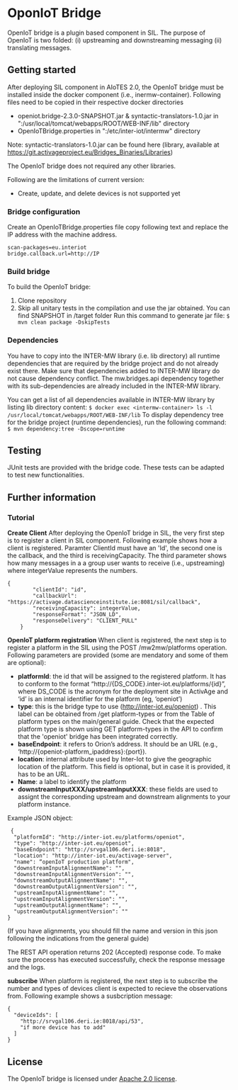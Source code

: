 #  OponIoT Bridge
OpenIoT bridge is a plugin based component in SIL. The purpose of OpenIoT is two folded: (i) upstreaming and downstreaming messaging (ii) translating messages. 

## Getting started
After deploying SIL component in AIoTES 2.0, the OpenIoT bridge must be installed inside the docker component (i.e., inermw-container). Following files need to be copied in their respective docker directories
*  openiot.bridge-2.3.0-SNAPSHOT.jar  & syntactic-translators-1.0.jar in  "<intermw-container>:/usr/local/tomcat/webapps/ROOT/WEB-INF/lib" directory
* OpenIoTBridge.properties  in "<intermw-container>:/etc/inter-iot/intermw" directory

Note: syntactic-translators-1.0.jar can be found here (library, available at https://git.activageproject.eu/Bridges_Binaries/Libraries)

The OpenIoT bridge does not required any other libraries.

Following are the limitations of current version:
* Create, update, and delete devices is not supported yet


### Bridge configuration
Create an OpenIoTBridge.properties file copy following text and replace the IP address with the machine address.
```
scan-packages=eu.interiot
bridge.callback.url=http://IP
```
### Build bridge

To build the OpenIoT bridge:
1. Clone repository
2. Skip all unitary tests in the compilation and use the jar obtained. You can find SNAPSHOT in /target folder
Run this command to generate jar file:  `$ mvn clean package -DskipTests`


### Dependencies 
You have to copy into the INTER-MW library (i.e. lib directory) all runtime dependencies that are required by the bridge project and do not already exist there. Make sure that dependencies added to INTER-MW library do not cause dependency conflict. The mw.bridges.api dependency together with its sub-dependencies are already included in the INTER-MW library.

You can get a list of all dependencies available in INTER-MW library by listing lib directory content:
`$ docker exec <intermw-container> ls -l /usr/local/tomcat/webapps/ROOT/WEB-INF/lib`
To display dependency tree for the bridge project (runtime dependencies), run the following command:
`$ mvn dependency:tree -Dscope=runtime`

## Testing
JUnit tests are provided with the bridge code. These tests can be adapted to test new functionalities.
## Further information

### Tutorial

**Create Client**
After deploying the OpenIoT bridge in SIL, the very first step is to register a client in SIL component. Following example shows how a client is registered. Paramter ClientId must have an 'Id', the second one is the callback, and the third is receivingCapacity. The third parameter shows how many messages in a a group user wants to receive (i.e., upstreaming) where integerValue represents the numbers.
```
{
        "clientId": "id",
        "callbackUrl": "https://activage.datascienceinstitute.ie:8081/sil/callback",
        "receivingCapacity": integerValue,
        "responseFormat": "JSON_LD",
        "responseDelivery": "CLIENT_PULL"
    }
```
**OpenIoT platform registration**
When client is registered, the next step is to register a platform in the SIL using the POST /mw2mw/platforms operation. Following parameters are provided (some are mendatory and some of them are optional):
* **platformId**: the id that will be assigned to the registered platform. It has to conform to the format “http://{DS_CODE}.inter-iot.eu/platforms/{id}”, where DS_CODE is the acronym for the deployment site in ActivAge and ‘id’ is an internal identifier for the platform (eg, ‘openiot’)
* **type**: this is the bridge type to use (http://inter-iot.eu/openiot) . This label can be obtained from /get platform-types or from the Table of platform types on the main/general guide. Check that the expected platform type is shown using GET platform-types in the API to confirm that the 'openiot' bridge has been integrated correctly.
* **baseEndpoint**: it refers to Orion’s address. It should be an URL (e.g., ‘http://{openiot-platform_ipaddress}:{port}).
* **location**: internal attribute used by Inter-Iot to give the geographic location of the platform. This field is optional, but in case it is provided, it has to be an URL.
* **Name**: a label to identify the platform
* **downstreamInputXXX/upstreamInputXXX**: these fields are used to assignt the corresponding upstream and downstream alignments to your platform instance.
 
Example JSON object:
```
 {
  "platformId": "http://inter-iot.eu/platforms/openiot",
  "type": "http://inter-iot.eu/openiot",
  "baseEndpoint": "http://srvgal106.deri.ie:8018",
  "location": "http://inter-iot.eu/activage-server",
  "name": “openIoT production platform",
  "downstreamInputAlignmentName": "",
  "downstreamInputAlignmentVersion": "",
  "downstreamOutputAlignmentName": "",
  "downstreamOutputAlignmentVersion": "",
  "upstreamInputAlignmentName": "",
  "upstreamInputAlignmentVersion": "",
  "upstreamOutputAlignmentName": "",
  "upstreamOutputAlignmentVersion": ""
}
```


(If you have alignments, you should fill the name and version in this json following the indications from the general guide)

The REST API operation returns 202 (Accepted) response code. To make sure the process has executed successfully, check the response message and the logs.

**subscribe**
When platform is registered, the next step is to subscribe the number and types of devices client is expected to recieve the observations from. Following example shows a susbcription message:

```
{
  "deviceIds": [
    "http://srvgal106.deri.ie:8018/api/53",
    "if more device has to add"
  ]
}
```

## License
The OpenIoT bridge is licensed under [Apache 2.0 license](https://www.apache.org/licenses/LICENSE-2.0).



